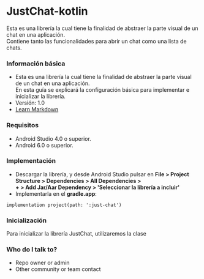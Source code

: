 # JustChat-kotlin #

Esta es una librería la cual tiene la finalidad de abstraer la parte visual de un chat en una aplicación.<br>
Contiene tanto las funcionalidades para abrir un chat como una lista de chats.

### Información básica ###

* Esta es una librería la cual tiene la finalidad de abstraer la parte visual de un chat en una aplicación.<br>
  En esta guía se explicará la configuración básica para implementar e inicializar la librería.
* Versión: 1.0
* [Learn Markdown](https://bitbucket.org/tutorials/markdowndemo)

### Requisitos ###
* Android Studio 4.0 o superior.
* Android 6.0 o superior.

### Implementación ###

* Descargar la librería, y desde Android Studio pulsar en <b>File > Project Structure > Dependencies > All Dependencies ><br> + > Add Jar/Aar Dependency > 'Seleccionar la librería a incluir'</b>
* Implementarla en el <b>gradle.app</b>:<br>
<pre><code>implementation project(path: ':just-chat')</code></pre>

### Inicialización ###

Para inicializar la librería JustChat, utilizaremos la clase

### Who do I talk to? ###

* Repo owner or admin
* Other community or team contact